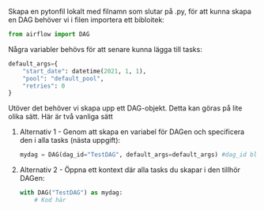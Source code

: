Skapa en pytonfil lokalt med filnamn som slutar på .py, för att kunna skapa en DAG behöver vi i filen importera ett bibloitek:

```python
from airflow import DAG
```
Några variabler behövs för att senare kunna lägga till tasks:
```python
default_args={
    "start_date": datetime(2021, 1, 1), 
    "pool": "default_pool",
    "retries": 0
}
```
Utöver det behöver vi skapa upp ett DAG-objekt. Detta kan göras på lite olika sätt. 
Här är två vanliga sätt
1. Alternativ 1 - Genom att skapa en variabel för DAGen och specificera den i alla tasks (nästa uppgift):
    ```python
    mydag = DAG(dag_id="TestDAG", default_args=default_args) #dag_id blir även namnet på DAGen.
    ```
2. Alternativ 2 - Öppna ett kontext där alla tasks du skapar i den tillhör DAGen:
    ```python
    with DAG("TestDAG") as mydag:
        # Kod här

